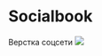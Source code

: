# Socialbook
Верстка соцсети
<img src="https://img.shields.io/github/languages/code-size/Dmitriy-Rassol/SocialBook">
